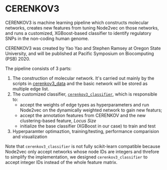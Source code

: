 # CERENKOV3 

CERENKOV3 is machine learning pipeline which constructs molecular networks, creates new features from tuning Node2vec on those networks, and runs a customized, XGBoost-based classifier to identify regulatory SNPs in the non-coding human genome.

CERENKOV3 was created by Yao Yao and Stephen Ramsey at Oregon State University, and will be published at Pacific Symposium on Biocomputing (PSB) 2020.

The pipeline consists of 3 parts:

1. The construction of molecular network. It's carried out mainly by the scripts in [cerenkov3_data](https://github.com/ramseylab/cerenkov3/tree/master/cerenkov3_data) and the basic network will be stored as multiple edge list.
2. The customized classifier, [`cerenkov3_classifier`](https://github.com/ramseylab/cerenkov3/blob/master/cerenkov3_classifier/cerenkov3_classifier.py), which is responsible to:
    - accept the weights of edge types as hyperparameters and run Node2vec on the dynamically weighted network to gain new featurs;
    - accept the annotation features from CERENKOV and the new clustering-based feature, _Locus Size_
    - initialize the base classifier (XGBoost in our case) to train and test
3. Hyperparamter optimaztion, training/testing, performance comparision and visualization

Note that `cerenkov3_classifier` is not fully scikit-learn compatible because Node2vec only accept networks whose node IDs are integers and threfore to simplify the implementation, we designed `cerenkov3_classifier` to accept integer IDs instead of the whole feature matrix.
